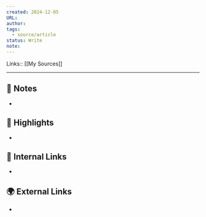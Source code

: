 ```yaml
---
created: 2024-12-05
URL: 
author: 
tags:
  - source/article
status: Write
note:
---
```

Links:: [[My Sources]]

---

## 📝 Notes

- 



## 🌟 Highlights 

- 



## 🔗 Internal Links

- 

## 🌍 External Links

- 





